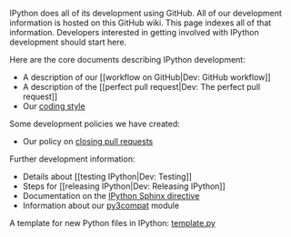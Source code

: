 IPython does all of its development using GitHub. All of our development information is hosted on this GitHub wiki. This page indexes all of that information. Developers interested in getting involved with IPython development should start here.

Here are the core documents describing IPython development:

* A description of our [[workflow on GitHub|Dev: GitHub workflow]]
* A description of the [[perfect pull request|Dev: The perfect pull request]]
* Our [coding style](./Dev:-Coding-style)

Some development policies we have created:

* Our policy on [closing pull requests](./Dev:-Closing-pull-requests)

Further development information:

* Details about [[testing IPython|Dev: Testing]]
* Steps for [[releasing IPython|Dev: Releasing IPython]]
* Documentation on the [IPython Sphinx directive](./Dev:-IPython-Sphinx-directive.md)
* Information about our [py3compat](./Dev:-Py3compat-module.md) module

A template for new Python files in IPython: [template.py](./template.py)